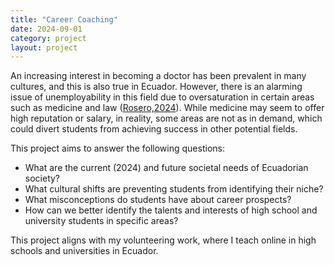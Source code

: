 ```yaml
---
title: "Career Coaching"
date: 2024-09-01
category: project
layout: project
---
```


An increasing interest in becoming a doctor has been prevalent in many cultures, and this is also true in Ecuador. However, there is an alarming issue of unemployability in this field due to oversaturation in certain areas such as medicine and law ([Rosero,2024](https://www.extra.ec/noticia/actualidad/preocupa-sobrepoblacion-medicos-generales-ecuador-doble-necesario-107964.html)). While medicine may seem to offer high reputation or salary, in reality, some areas are not as in demand, which could divert students from achieving success in other potential fields. 

This project aims to answer the following questions:

- What are the current (2024) and future societal needs of Ecuadorian society?
- What cultural shifts are preventing students from identifying their niche?
- What misconceptions do students have about career prospects?
- How can we better identify the talents and interests of high school and university students in specific areas?

This project aligns with my volunteering work, where I teach online in high schools and universities in Ecuador.
